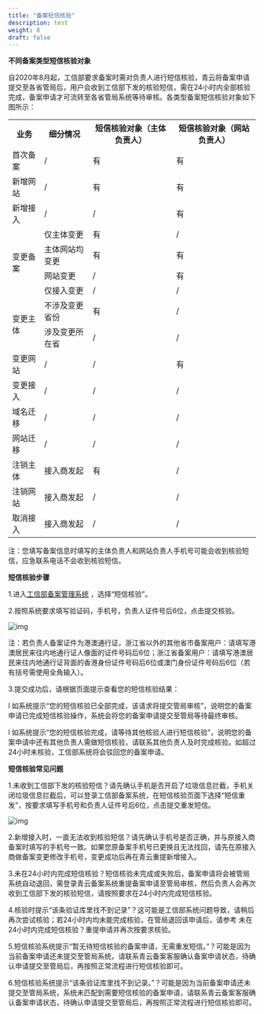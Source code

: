 ```yaml
---
title: "备案短信核验"
description: test
weight: 8
draft: false
---
```




**不同备案类型短信核验对象**

自2020年8月起，工信部要求备案时需对负责人进行短信核验，青云将备案申请提交至各省管局后，用户会收到工信部下发的核验短信，需在24小时内全部核验完成，备案申请才可流转至各省管局系统等待审核。各类型备案短信核验对象如下图所示：

<table>
	<tr>
	    <th>业务</th>
	    <th>细分情况</th>
	    <th>短信核验对象（主体负责人）</th> 
        <th>短信核验对象（网站负责人）</th> 
	</tr >
	<tr >
	    <td>首次备案</td>
	    <td>/</td>
	    <td>有</td>
	    <td>有</td>
	</tr>
	<tr>
	    <td>新增网站</td>
	    <td>/</td>
	    <td>有</td>
	    <td>有</td>
	</tr>
	<tr>
	    <td>新增接入</td>
	    <td>/</td>
	    <td>/</td>
	    <td>有</td>
	</tr>
	<tr>
	    <td rowspan="4">变更备案</td>
	    <td>仅主体变更</td>
	    <td>有</td>
	    <td>/</td>
	</tr>
	<tr>
	    <td>主体网站均变更</td>
	    <td>有</td>
        <td>有</td>
	</tr>
	<tr>
	    <td>网站变更</td>
	    <td>/</td>
	    <td>有</td>
	</tr>
	<tr>
	    <td>仅接入变更</td>
	    <td>/</td>
	    <td>/</td>
	</tr>
	<tr>
	    <td rowspan="2">变更主体</td>
	    <td>不涉及变更省份</td>
	    <td>有</td>
	    <td>/</td>
	</tr>
	<tr>
	    <td>涉及变更所在省</td>
	    <td>/</td>
	    <td>/</td>
	</tr>
	<tr>
	    <td>变更网站</td>
	    <td>/</td>
	    <td>/</td>
	    <td>有</td>
	</tr>
	<tr>
	    <td>变更接入</td>
	    <td>/</td>
	    <td>/</td>
	    <td>/</td>
	</tr>
	<tr>
	    <td>域名迁移</td>
	    <td>/</td>
	    <td>/</td>
	    <td>/</td>
	</tr>
	<tr>
	    <td>网站迁移</td>
	    <td>/</td>
	    <td>/</td>
	    <td>/</td>
	</tr>
	<tr>
	    <td>注销主体</td>
	    <td>接入商发起</td>
	    <td>有</td>
	    <td>/</td>
	</tr>
	<tr>
	    <td>注销网站</td>
	    <td>接入商发起</td>
	    <td>/</td>
	    <td>/</td>
	</tr>
	<tr>
	    <td>取消接入</td>
	    <td>接入商发起</td>
	    <td>/</td>
	    <td>/</td>
	</tr>
</table>

注：您填写备案信息时填写的主体负责人和网站负责人手机号可能会收到核验短信，应急联系电话不会收到核验短信。

 

**短信核验步骤**

1.进入[工信部备案管理系统](https://beian.miit.gov.cn/) ，选择“短信核验”。

2.按照系统要求填写验证码，手机号，负责人证件号后6位，点击提交核验。

![img](file:///C:/Users/peter/AppData/Local/Packages/microsoft.office.desktop_8wekyb3d8bbwe/AC/%23!oice_16_974fa576_32c1d314_334e/Temp/msohtmlclip1/01/clip_image002.gif)

注：若负责人备案证件为港澳通行证，浙江省以外的其他省市备案用户：请填写港澳居民来往内地通行证人像面的证件号码后6位；浙江省备案用户：请填写港澳居民来往内地通行证背面的香港身份证件号码后6位或澳门身份证件号码后6位（若有括号需使用全角输入）。

3.提交成功后，请根据页面提示查看您的短信核验结果：

l 如系统提示“您的短信核验已全部完成，该请求将提交管局审核”，说明您的备案申请已完成短信核验操作，系统会将您的备案申请提交至管局等待最终审核。

l 如系统提示“您的短信核验完成，请等待其他核验人进行短信核验”，说明您的备案申请中还有其他负责人需做短信核验，请联系其他负责人及时完成核验。如超过24小时未核验，工信部系统将会驳回您的备案申请。

 

**短信核验常见问题**

1.未收到工信部下发的核验短信？请先确认手机是否开启了垃圾信息拦截，手机关闭垃圾信息拦截后，可以登录工信部备案系统，在短信核验页面下选择“短信重发”，按要求填写手机号和负责人证件号后6位，点击提交重发短信。

![img](file:///C:/Users/peter/AppData/Local/Packages/microsoft.office.desktop_8wekyb3d8bbwe/AC/%23!oice_16_974fa576_32c1d314_334e/Temp/msohtmlclip1/01/clip_image004.gif)

2.新增接入时，一直无法收到核验短信？请先确认手机号是否正确，并与原接入商备案时填写的手机号一致。如果您原备案手机号已更换且无法找回，请先在原接入商做备案变更修改手机号，变更成功后再在青云重提新增接入。

3.未在24小时内完成短信核验？短信核验未完成或失败后，备案申请将会被管局系统自动退回，需登录青云备案系统重提备案申请至管局审核，然后负责人会再次收到工信部下发的核验短信，请按照要求在24小时内完成短信核验。

4.核验时提示“该条验证库里找不到记录”？这可能是工信部系统问题导致，请稍后再次尝试核验；若24小时内均未能完成核验，在管局退回该申请后，请参考 未在24小时内完成短信核验？重提申请并再次按要求核验。

5.短信核验系统提示“暂无待短信核验的备案申请，无需重发短信。”？可能是因为当前备案申请还未提交至管局系统，请联系青云备案客服确认备案申请状态，待确认申请提交至管局后，再按照正常流程进行短信核验即可。

6.短信核验系统提示“该条验证库里找不到记录。”？可能是因为当前备案申请还未提交至管局系统，系统未匹配到需要短信核验的备案申请，请联系青云备案客服确认备案申请状态，待确认申请提交至管局后，再按照正常流程进行短信核验即可。

 